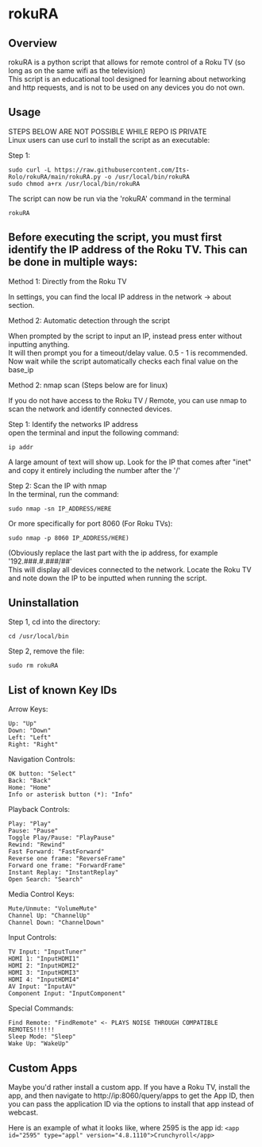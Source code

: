# rokuRA
## Overview
rokuRA is a python script that allows for remote control of a Roku TV (so long as on the same wifi as the television)  
This script is an educational tool designed for learning about networking and http requests, and is not to be used on any devices you do not own.

## Usage
STEPS BELOW ARE NOT POSSIBLE WHILE REPO IS PRIVATE  
Linux users can use curl to install the script as an executable:  

Step 1:
```
sudo curl -L https://raw.githubusercontent.com/Its-Rolo/rokuRA/main/rokuRA.py -o /usr/local/bin/rokuRA
sudo chmod a+rx /usr/local/bin/rokuRA
```
The script can now be run via the 'rokuRA' command in the terminal
```
rokuRA
```

## Before executing the script, you must first identify the IP address of the Roku TV. This can be done in multiple ways:
Method 1: Directly from the Roku TV  

In settings, you can find the local IP address in the network -> about section.  

Method 2: Automatic detection through the script  

When prompted by the script to input an IP, instead press enter without inputting anything.  
It will then prompt you for a timeout/delay value. 0.5 - 1 is recommended.  
Now wait while the script automatically checks each final value on the base_ip
  
Method 2: nmap scan (Steps below are for linux)

If you do not have access to the Roku TV / Remote, you can use nmap to scan the network and identify connected devices.  
  
Step 1: Identify the networks IP address  
open the terminal and input the following command:  
```
ip addr
```
A large amount of text will show up. Look for the IP that comes after "inet" and copy it entirely including the number after the '/'  

Step 2: Scan the IP with nmap  
In the terminal, run the command:  
```
sudo nmap -sn IP_ADDRESS/HERE
```
Or more specifically for port 8060 (For Roku TVs):
```
sudo nmap -p 8060 IP_ADDRESS/HERE)
```
(Obviously replace the last part with the ip address, for example '192.###.#.###/##'  
This will display all devices connected to the network. Locate the Roku TV and note down the IP to be inputted when running the script.  
    
## Uninstallation

Step 1, cd into the directory:
```
cd /usr/local/bin
```
Step 2, remove the file:
```
sudo rm rokuRA
```

## List of known Key IDs

Arrow Keys:
```
Up: "Up"
Down: "Down"
Left: "Left"
Right: "Right"
```
Navigation Controls:
```
OK button: "Select"
Back: "Back"
Home: "Home"
Info or asterisk button (*): "Info"
```
Playback Controls:
```
Play: "Play"
Pause: "Pause"
Toggle Play/Pause: "PlayPause"
Rewind: "Rewind"
Fast Forward: "FastForward"
Reverse one frame: "ReverseFrame"
Forward one frame: "ForwardFrame"
Instant Replay: "InstantReplay"
Open Search: "Search"
```
Media Control Keys:
```
Mute/Unmute: "VolumeMute"
Channel Up: "ChannelUp"
Channel Down: "ChannelDown"
```
Input Controls:
```
TV Input: "InputTuner"
HDMI 1: "InputHDMI1"
HDMI 2: "InputHDMI2"
HDMI 3: "InputHDMI3"
HDMI 4: "InputHDMI4"
AV Input: "InputAV"
Component Input: "InputComponent"
```
Special Commands:
```
Find Remote: "FindRemote" <- PLAYS NOISE THROUGH COMPATIBLE REMOTES!!!!!!
Sleep Mode: "Sleep"
Wake Up: "WakeUp"
```

## Custom Apps
Maybe you'd rather install a custom app. If you have a Roku TV, install the app, and then navigate to http://ip:8060/query/apps to get the App ID, then you can pass the application ID via the options to install that app instead of webcast.

Here is an example of what it looks like, where 2595 is the app id:
`<app id="2595" type="appl" version="4.8.1110">Crunchyroll</app>`
